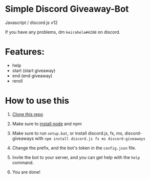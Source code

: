 # Simple Discord Giveaway-Bot

Javascript / discord.js v12

If you have any problems, dm ```keirahela#4288``` on discord.



# Features:



- help
- start (start giveaway)
- end (end giveaway)
- reroll


# How to use this



1. [Clone this repo]

2. Make sure to [install node] and npm

3. Make sure to run ```setup.bat```, or install discord.js, fs, ms, discord-giveaways with ```npm install discord.js fs ms discord-giveaways```

4. Change the prefix, and the bot's token in the ```config.json``` file.

5. Invite the bot to your server, and you can get help with the ```help``` command.

6. You are done!


[install node]: https://nodejs.org/en/
[Clone this repo]: https://github.com/keirahela/discord-giveaway-bot/archive/refs/heads/main.zip
